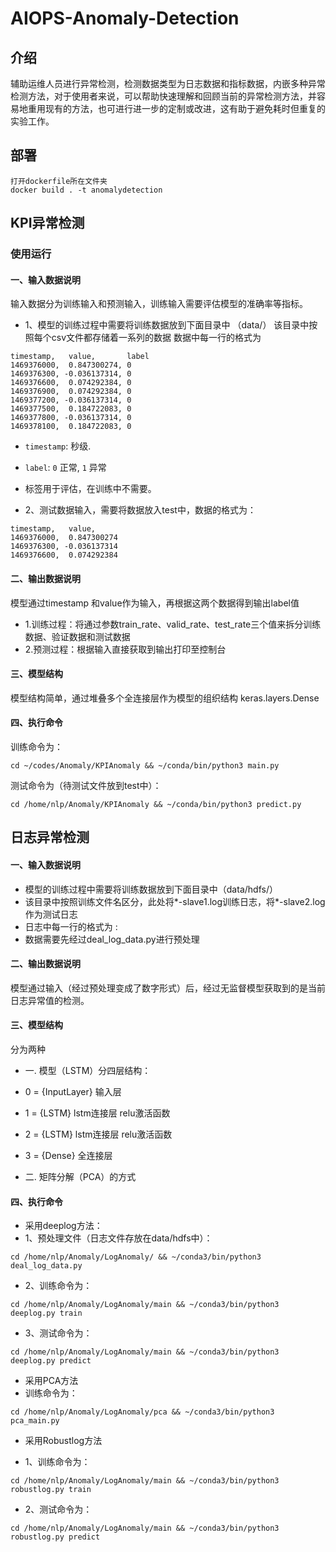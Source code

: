 # AIOPS-Anomaly-Detection

## 介绍
辅助运维人员进行异常检测，检测数据类型为日志数据和指标数据，内嵌多种异常检测方法，对于使用者来说，可以帮助快速理解和回顾当前的异常检测方法，并容易地重用现有的方法，也可进行进一步的定制或改进，这有助于避免耗时但重复的实验工作。

## 部署

```
打开dockerfile所在文件夹
docker build . -t anomalydetection
```

## KPI异常检测

### 使用运行
#### 一、输入数据说明
输入数据分为训练输入和预测输入，训练输入需要评估模型的准确率等指标。
- 1、模型的训练过程中需要将训练数据放到下面目录中
（data/）
该目录中按照每个csv文件都存储着一系列的数据
数据中每一行的格式为
```
timestamp,   value,       label
1469376000,  0.847300274, 0
1469376300, -0.036137314, 0
1469376600,  0.074292384, 0
1469376900,  0.074292384, 0
1469377200, -0.036137314, 0
1469377500,  0.184722083, 0
1469377800, -0.036137314, 0
1469378100,  0.184722083, 0

```

- `timestamp`: 秒级.
- `label`: `0` 正常, `1` 异常
- 标签用于评估，在训练中不需要。

- 2、测试数据输入，需要将数据放入test中，数据的格式为：
```
timestamp,   value,       
1469376000,  0.847300274
1469376300, -0.036137314
1469376600,  0.074292384
```

#### 二、输出数据说明
模型通过timestamp	和value作为输入，再根据这两个数据得到输出label值

- 1.训练过程：将通过参数train_rate、valid_rate、test_rate三个值来拆分训练数据、验证数据和测试数据
- 2.预测过程：根据输入直接获取到输出打印至控制台

#### 三、模型结构
模型结构简单，通过堆叠多个全连接层作为模型的组织结构
keras.layers.Dense

#### 四、执行命令
训练命令为：
```
cd ~/codes/Anomaly/KPIAnomaly && ~/conda/bin/python3 main.py
```
测试命令为（待测试文件放到test中）：
```
cd /home/nlp/Anomaly/KPIAnomaly && ~/conda/bin/python3 predict.py
```

## 日志异常检测

#### 一、输入数据说明
- 模型的训练过程中需要将训练数据放到下面目录中（data/hdfs/）
- 该目录中按照训练文件名区分，此处将*-slave1.log训练日志，将*-slave2.log作为测试日志
- 日志中每一行的格式为
<YMD> <Time> <Type> <Component>: <Content>
- 数据需要先经过deal_log_data.py进行预处理


#### 二、输出数据说明
模型通过输入（经过预处理变成了数字形式）后，经过无监督模型获取到的是当前日志异常值的检测。


#### 三、模型结构
分为两种
- 一. 模型（LSTM）分四层结构：
- 0 = {InputLayer} 输入层
- 1 = {LSTM} lstm连接层 relu激活函数
- 2 = {LSTM} lstm连接层 relu激活函数
- 3 = {Dense} 全连接层

- 二. 矩阵分解（PCA）的方式


#### 四、执行命令

- 采用deeplog方法：
- 1、预处理文件（日志文件存放在data/hdfs中）：
```
cd /home/nlp/Anomaly/LogAnomaly/ && ~/conda3/bin/python3 deal_log_data.py
```

- 2、训练命令为：
```
cd /home/nlp/Anomaly/LogAnomaly/main && ~/conda3/bin/python3 deeplog.py train
```

- 3、测试命令为：
```
cd /home/nlp/Anomaly/LogAnomaly/main && ~/conda3/bin/python3 deeplog.py predict
```
- 采用PCA方法
- 训练命令为：
```
cd /home/nlp/Anomaly/LogAnomaly/pca && ~/conda3/bin/python3 pca_main.py
```
- 采用Robustlog方法
 
- 1、训练命令为：
```
cd /home/nlp/Anomaly/LogAnomaly/main && ~/conda3/bin/python3 robustlog.py train
```

- 2、测试命令为：
```
cd /home/nlp/Anomaly/LogAnomaly/main && ~/conda3/bin/python3 robustlog.py predict
```


